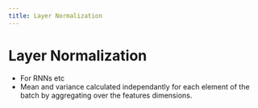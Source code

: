 ```yaml
---
title: Layer Normalization
---
```


# Layer Normalization
- For RNNs etc
- Mean and variance calculated independantly for each element of the batch by aggregating over the features dimensions.


